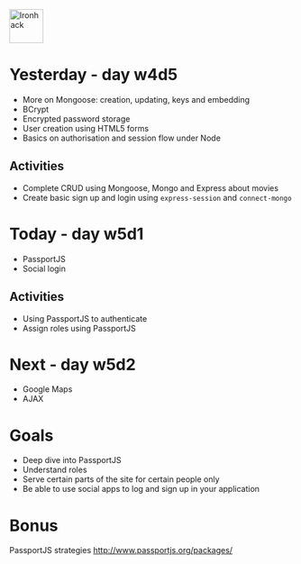 <img src="https://raw.githubusercontent.com/webmad1019-1/w1d3-advanced-selectors-positioning-full-layout/master/img/ironhack.svg?sanitize=true" alt="Ironhack" width="60"/>

# Yesterday - day w4d5

- More on Mongoose: creation, updating, keys and embedding
- BCrypt
- Encrypted password storage
- User creation using HTML5 forms
- Basics on authorisation and session flow under Node

## Activities

- Complete CRUD using Mongoose, Mongo and Express about movies
- Create basic sign up and login using `express-session` and `connect-mongo`

# Today - day w5d1

- PassportJS
- Social login

## Activities

- Using PassportJS to authenticate
- Assign roles using PassportJS

# Next - day w5d2

- Google Maps
- AJAX

# Goals

- Deep dive into PassportJS
- Understand roles
- Serve certain parts of the site for certain people only
- Be able to use social apps to log and sign up in your application

# Bonus

PassportJS strategies http://www.passportjs.org/packages/
